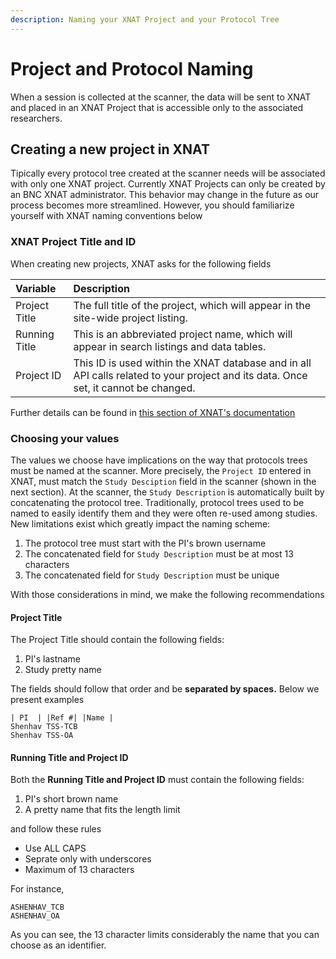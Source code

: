 ```yaml
---
description: Naming your XNAT Project and your Protocol Tree
---
```


# Project and Protocol Naming

When a session is collected at the scanner, the data will be sent to XNAT and placed in an XNAT Project that is accessible only to the associated researchers. 

## Creating a new project in XNAT

Tipically every protocol tree created at the scanner needs will be associated with only one XNAT project. Currently XNAT Projects can only be created by an BNC XNAT administrator. This behavior may change in the future as our process becomes more streamlined. However, you should familiarize yourself with XNAT naming conventions below

### XNAT Project Title and ID

When creating new projects, XNAT asks for the following fields

| Variable | Description |
| :--- | :--- |
| Project Title | The full title of the project, which will appear in the site-wide project listing. |
| Running Title | This is an abbreviated project name, which will appear in search listings and data tables. |
| Project ID | This ID is used within the XNAT database and in all API calls related to your project and its data. Once set, it cannot be changed. |

Further details can be found in [this section of XNAT's documentation](https://wiki.xnat.org/documentation/how-to-use-xnat/creating-and-managing-projects)

### Choosing your values

The values we choose have implications on the way that protocols trees must be named at the scanner. More precisely, the `Project ID` entered in XNAT, must match the `Study Desciption` field in the scanner \(shown in the next section\). At the scanner, the `Study Description` is automatically built by concatenating the protocol tree. Traditionally, protocol trees used to be named to easily identify them and they were often re-used among studies. New limitations exist which greatly impact the naming scheme:

1. The protocol tree must start with the PI's brown username
2. The concatenated field for `Study Description` must be at most 13 characters
3. The concatenated field for `Study Description` must be unique

With those considerations in mind, we make the following recommendations

#### **Project Title**

The Project Title should contain the following fields:

1. PI's lastname
2. Study pretty name

The fields should follow that order and be **separated by spaces.** Below we present examples

```text
| PI  | |Ref #| |Name |
Shenhav TSS-TCB
Shenhav TSS-OA
```

#### **Running Title and Project ID**

Both the **Running Title and Project ID** must contain the following fields:

1. PI's short brown name
2. A pretty name that fits the length limit

and follow these rules

* Use ALL CAPS
* Seprate only with underscores
* Maximum of 13 characters

For instance,

```text
ASHENHAV_TCB
ASHENHAV_OA
```

As you can see, the 13 character limits considerably the name that you can choose as an identifier.



